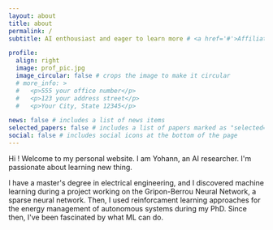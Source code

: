 ```yaml
---
layout: about
title: about
permalink: /
subtitle: AI enthousiast and eager to learn more # <a href='#'>Affiliations</a>. Address. Contacts. Moto. Etc.

profile:
  align: right
  image: prof_pic.jpg
  image_circular: false # crops the image to make it circular
  # more_info: >
  #   <p>555 your office number</p>
  #   <p>123 your address street</p>
  #   <p>Your City, State 12345</p>

news: false # includes a list of news items
selected_papers: false # includes a list of papers marked as "selected={true}"
social: false # includes social icons at the bottom of the page
---
```


Hi ! Welcome to my personal website. I am Yohann, an AI researcher. I'm passionate about learning new thing.

I have a master's degree in electrical engineering, and I discovered machine learning during a project working on the Gripon-Berrou Neural Network, a sparse neural network. Then, I used reinforcament learning approaches for the energy management of autonomous systems during my PhD. Since then, I've been fascinated by what ML can do.  
